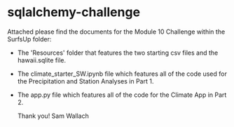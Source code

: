 # sqlalchemy-challenge

Attached please find the documents for the Module 10 Challenge within the SurfsUp folder:
  - The 'Resources' folder that features the two starting csv files and the hawaii.sqlite file.
  - The climate_starter_SW.ipynb file which features all of the code used for the Precipitation and Station Analyses in Part 1.
  - The app.py file which features all of the code for the Climate App in Part 2.

    Thank you!
    Sam Wallach
